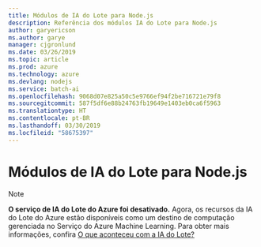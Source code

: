 ```yaml
---
title: Módulos de IA do Lote para Node.js
description: Referência dos módulos IA do Lote para Node.js
author: garyericson
ms.author: garye
manager: cjgronlund
ms.date: 03/26/2019
ms.topic: article
ms.prod: azure
ms.technology: azure
ms.devlang: nodejs
ms.service: batch-ai
ms.openlocfilehash: 9068d07e825a50c5e9766ef94f2be716721e79f8
ms.sourcegitcommit: 587f5df6e88b24763fb19649e1403eb0ca6f5963
ms.translationtype: HT
ms.contentlocale: pt-BR
ms.lasthandoff: 03/30/2019
ms.locfileid: "58675397"
---
```

# <a name="batch-ai-modules-for-nodejs"></a>Módulos de IA do Lote para Node.js

>[!NOTE]
>**O serviço de IA do Lote do Azure foi desativado.** Agora, os recursos da IA do Lote do Azure estão disponíveis como um destino de computação gerenciada no Serviço do Azure Machine Learning. Para obter mais informações, confira [O que aconteceu com a IA do Lote?](https://aka.ms/batchai-retirement)

